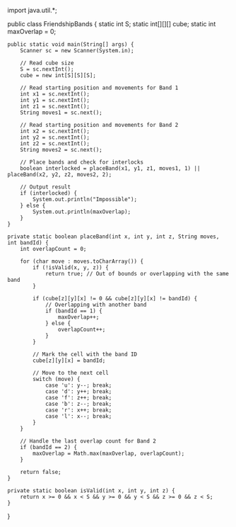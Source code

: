 import java.util.*;

public class FriendshipBands {
    static int S;
    static int[][][] cube;
    static int maxOverlap = 0;

    public static void main(String[] args) {
        Scanner sc = new Scanner(System.in);

        // Read cube size
        S = sc.nextInt();
        cube = new int[S][S][S];

        // Read starting position and movements for Band 1
        int x1 = sc.nextInt();
        int y1 = sc.nextInt();
        int z1 = sc.nextInt();
        String moves1 = sc.next();

        // Read starting position and movements for Band 2
        int x2 = sc.nextInt();
        int y2 = sc.nextInt();
        int z2 = sc.nextInt();
        String moves2 = sc.next();

        // Place bands and check for interlocks
        boolean interlocked = placeBand(x1, y1, z1, moves1, 1) || placeBand(x2, y2, z2, moves2, 2);

        // Output result
        if (interlocked) {
            System.out.println("Impossible");
        } else {
            System.out.println(maxOverlap);
        }
    }

    private static boolean placeBand(int x, int y, int z, String moves, int bandId) {
        int overlapCount = 0;

        for (char move : moves.toCharArray()) {
            if (!isValid(x, y, z)) {
                return true; // Out of bounds or overlapping with the same band
            }

            if (cube[z][y][x] != 0 && cube[z][y][x] != bandId) {
                // Overlapping with another band
                if (bandId == 1) {
                    maxOverlap++;
                } else {
                    overlapCount++;
                }
            }

            // Mark the cell with the band ID
            cube[z][y][x] = bandId;

            // Move to the next cell
            switch (move) {
                case 'u': y--; break;
                case 'd': y++; break;
                case 'f': z++; break;
                case 'b': z--; break;
                case 'r': x++; break;
                case 'l': x--; break;
            }
        }

        // Handle the last overlap count for Band 2
        if (bandId == 2) {
            maxOverlap = Math.max(maxOverlap, overlapCount);
        }

        return false;
    }

    private static boolean isValid(int x, int y, int z) {
        return x >= 0 && x < S && y >= 0 && y < S && z >= 0 && z < S;
    }
}
